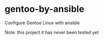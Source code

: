 # gentoo-by-ansible
Configure Gentoo Linux with ansible

Note: this project it has never been tested yet
